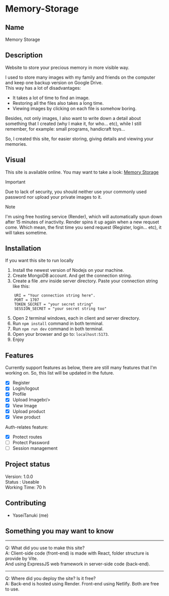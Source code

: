 # Memory-Storage

## Name
Memory Storage<br/>

## Description
Website to store your precious memory in more visible way.<br/>

I used to store many images with my family and friends on the computer and keep one backup version on Google Drive.<br/>
This way has a lot of disadvantages:<br/>
+ It takes a lot of time to find an image.<br/>
+ Restoring all the files also takes a long time.<br/>
+ Viewing images by clicking on each file is somehow boring.<br/>

Besides, not only images, I also want to write down a detail about something that I created (why I make it, for who... etc), while I still remember, for example: small programs, handicraft toys...<br/>

So, I created this site, for easier storing, giving details and viewing your memories.<br/>

## Visual
This site is available online. You may want to take a look: [Memory Storage](https://memory-storage.netlify.app) <br/>

> [!IMPORTANT]
> Due to lack of security, you should neither use your commonly used password nor upload your private images to it.

> [!NOTE]
> I'm using free hosting service (Render), which will automatically spun down after 15 minutes of inactivity. Render spins it up again when a new requset come. Which mean, the first time you send request (Register, login... etc), it will takes sometime.<br/>

## Installation
If you want this site to run locally<br/>
1. Install the newest version of Nodejs on your machine.<br/>
2. Create MongoDB account. And get the connection string.<br/>
3. Create a file .env inside server directory. Paste your connection string like this:<br/>
```
    URI = "Your connection string here".
    PORT = 1707
    TOKEN_SECRET = "your secret string"
    SESSION_SECRET = "your secret string too"
```
5. Open 2 terminal windows, each in client and server directory.<br/>
6. Run `npm install` command in both terminal.<br/>
7. Run `npm run dev` command in both terminal.<br/>
8. Open your browser and go to: `localhost:5173`.<br/>
9. Enjoy

## Features
Currently support features as below, there are still many features that I'm working on. So, this list will be updated in the future.<br/>
- [x] Register<br/>
- [x] Login/logout<br/>
- [x] Profile<br/>
- [x] Upload Imagebr/>
- [x] View Image<br/>
- [x] Upload product<br/>
- [x] View product<br/>

Auth-relates feature:
- [x] Protect routes<br/>
- [ ] Protect Password<br/>
- [ ] Session management<br/>

## Project status

Version: 1.0.0<br/>
Status : Useable<br/>
Working Time: 70 h<br/>

## Contributing
+ YaseiTanuki (me)<br/>



## Something you may want to know
----------
Q: What did you use to make this site?<br/>
A: Client-side code (front-end) is made with React, folder structure is provide by Vite.<br/>
   And using ExpressJS web framework in server-side code (back-end).<br/>

----------
Q: Where did you deploy the site? Is it free?<br/>
A: Back-end is hosted using Render. Front-end using Netlify. Both are free to use.<br/>

